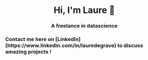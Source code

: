 <h1 align='center'>Hi, I'm Laure 👋</h1>
<h3 align='center'>A freelance in datascience</h3>
<h3>Contact me here on [LinkedIn](https://www.linkedin.com/in/lauredegrave) to discuss amazing projects !</h3>

<!--
**casicoco/casicoco** is a ✨ _special_ ✨ repository because its `README.md` (this file) appears on your GitHub profile.

Here are some ideas to get you started:

- 🔭 I’m currently working on ...
- 🌱 I’m currently learning ...
- 👯 I’m looking to collaborate on ...
- 🤔 I’m looking for help with ...
- 💬 Ask me about ...
- 📫 How to reach me: ...
- 😄 Pronouns: ...
- ⚡ Fun fact: ...
-->
